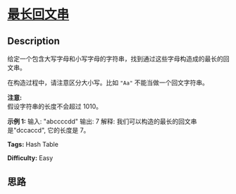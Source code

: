# [最长回文串][title]

## Description

给定一个包含大写字母和小写字母的字符串，找到通过这些字母构造成的最长的回文串。

在构造过程中，请注意区分大小写。比如 `"Aa"` 不能当做一个回文字符串。

**注意:**  
假设字符串的长度不会超过 1010。

**示例 1:**
            输入:    "abccccdd"        输出:    7        解释:    我们可以构造的最长的回文串是"dccaccd", 它的长度是 7。    


**Tags:** Hash Table

**Difficulty:** Easy

## 思路

[title]: https://leetcode-cn.com/problems/longest-palindrome
